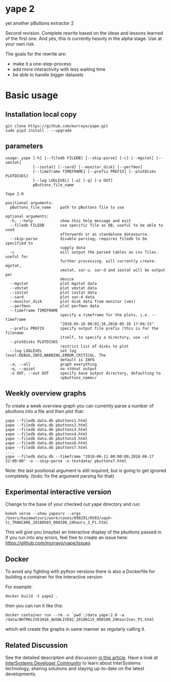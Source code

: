 # yape 2
yet another pButtons extractor 2

Second revision. Complete rewrite based on the ideas and lessons learned of the first one. And yes, this is currently heavily in the alpha stage. Use at your own risk.

The goals for the rewrite are:
   * make it a one-step-process
   * add more interactivity with less waiting time
   * be able to handle bigger datasets

# Basic usage

## Installation local copy

```
git clone https://github.com/murrayo/yape.git
sudo pip3 install . --upgrade
```
## parameters
```
usage: yape [-h] [--filedb FILEDB] [--skip-parse] [-c] [--mgstat] [--vmstat]
            [--iostat] [--sard] [--monitor_disk] [--perfmon]
            [--timeframe TIMEFRAME] [--prefix PREFIX] [--plotDisks PLOTDISKS]
            [--log LOGLEVEL] [-a] [-q] [-o OUT]
            pButtons_file_name

Yape 2.0

positional arguments:
  pButtons_file_name    path to pButtons file to use

optional arguments:
  -h, --help            show this help message and exit
  --filedb FILEDB       use specific file as DB, useful to be able to used
                        afterwards or as standalone datasource.
  --skip-parse          disable parsing; requires filedb to be specified to
                        supply data
  -c                    will output the parsed tables as csv files. useful for
                        further processing. will currently create: mgstat,
                        vmstat, sar-u. sar-d and iostat will be output per
                        device
  --mgstat              plot mgstat data
  --vmstat              plot vmstat data
  --iostat              plot iostat data
  --sard                plot sar-d data
  --monitor_disk        plot disk data from monitor (vms)
  --perfmon             plot perfmon data
  --timeframe TIMEFRAME
                        specify a timeframe for the plots, i.e. --timeframe
                        "2018-05-16 00:01:16,2018-05-16 17:04:15"
  --prefix PREFIX       specify output file prefix (this is for the filename
                        itself, to specify a directory, use -o)
  --plotDisks PLOTDISKS
                        restrict list of disks to plot
  --log LOGLEVEL        set log level:DEBUG,INFO,WARNING,ERROR,CRITICAL. The
                        default is INFO
  -a, --all             graph everything
  -q, --quiet           no stdout output
  -o OUT, --out OUT     specify base output directory, defaulting to
                        <pbuttons_name>/
```
## Weekly overview graphs

To create a week overview graph you can currently parse a number of pbuttons into a file and then plot that:
```
yape --filedb data.db pbuttons1.html
yape --filedb data.db pbuttons2.html
yape --filedb data.db pbuttons3.html
yape --filedb data.db pbuttons4.html
yape --filedb data.db pbuttons5.html
yape --filedb data.db pbuttons6.html
yape --filedb data.db pbuttons7.html
....
yape --filedb data.db --timeframe "2018-06-11 00:00:00,2018-06-17 22:00:00" -a --skip-parse -o testdata/ pbuttons7.html
```
Note: the last positional argument is still required, but is going to get ignored completely. (todo: fix the argument parsing for that)

## Experimental interactive version

Change to the base of your checked out yape directory and run:
```
bokeh serve --show yapesrv --args /Users/kazamatzuri/work/cases/898291/0503/squh-tc_TRAKCARE_20180503_000100_24hours_2_P1.html
```

This will give you (maybe) an interactive display of the pbuttons passed in. If you run into any errors, feel free to create an issue here: https://github.com/murrayo/yape/issues

## Docker

To avoid any fighting with python versions there is also a Dockerfile for building a container for the interactive version

For example:
```
docker build -t yape2 .
```
then you can run it like this:
```
docker container run --rm -v `pwd`:/data yape:2.0 -a /data/BHTRKLIVE1H16_AUSWLIVE02_20180115_000100_24hour2sec_P1.html
```
which will create the graphs in same manner as regularly calling it.

## Related Discussion

See the detailed description and discussion [in this article](https://community.intersystems.com/post/yape-yet-another-pbuttons-extractor-and-automatically-create-charts).
Have a look at [InterSystems Developer Community](community.intersystems.com) to learn about InterSystems technology, sharing solutions and staying up-to-date on the latest developments.
